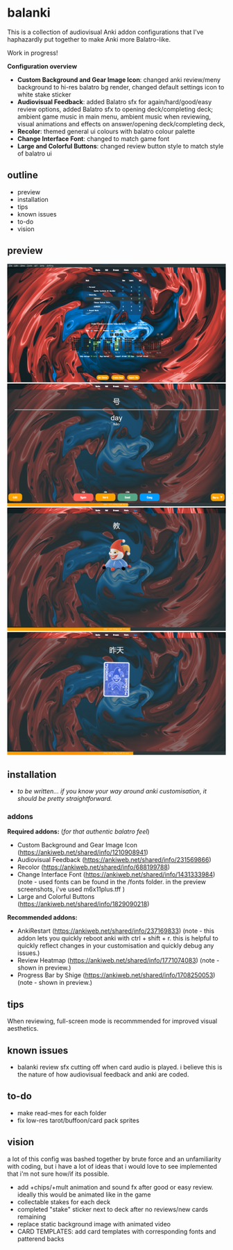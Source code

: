 # balanki

This is a collection of audiovisual Anki addon configurations that I've haphazardly put together to make Anki more Balatro-like.

Work in progress!

**Configuration overview**
* **Custom Background and Gear Image Icon**: changed anki review/meny background to hi-res balatro bg render, changed default settings icon to white stake sticker
* **Audiovisual Feedback**: added Balatro sfx for again/hard/good/easy review options, added Balatro sfx to opening deck/completing deck; ambient game music in main menu, ambient music when reviewing, visual animations and effects on answer/opening deck/completing deck,
* **Recolor**: themed general ui colours with balatro colour palette
* **Change Interface Font**: changed to match game font
* **Large and Colorful Buttons**: changed review button style to match style of balatro ui

## outline
* preview
* installation
* tips
* known issues
* to-do
* vision

## preview
![](screenshots/main.png)
![](screenshots/review.png)
![](screenshots/visualfeedback1.png)
![](screenshots/visualfeedback2.png)

## installation
* _to be written... if you know your way around anki customisation, it should be pretty straightforward._

### addons

**Required addons:** (_for that authentic balatro feel_)
* Custom Background and Gear Image Icon (https://ankiweb.net/shared/info/1210908941)
* Audiovisual Feedback (https://ankiweb.net/shared/info/231569866)
* Recolor (https://ankiweb.net/shared/info/688199788)
* Change Interface Font (https://ankiweb.net/shared/info/1431333984) (note - used fonts can be found in the /fonts folder. in the preview screenshots, i've used m6x11plus.tff )
* Large and Colorful Buttons (https://ankiweb.net/shared/info/1829090218)

**Recommended addons:**
* AnkiRestart (https://ankiweb.net/shared/info/237169833) (note - this addon lets you quickly reboot anki with ctrl + shift + r. this is helpful to quickly reflect changes in your customisation and quickly debug any issues.)
* Review Heatmap (https://ankiweb.net/shared/info/1771074083) (note - shown in preview.)
* Progress Bar by Shige (https://ankiweb.net/shared/info/1708250053) (note - shown in preview.)

## tips
When reviewing, full-screen mode is recommmended for improved visual aesthetics.

## known issues
* balanki review sfx cutting off when card audio is played. i believe this is the nature of how audiovisual feedback and anki are coded.

## to-do
* make read-mes for each folder
* fix low-res tarot/buffoon/card pack sprites

## vision
a lot of this config was bashed together by brute force and an unfamiliarity with coding, but i have a lot of ideas that i would love to see implemented that i'm not sure how/if its possible.

* add +chips/+mult animation and sound fx after good or easy review. ideally this would be animated like in the game
* collectable stakes for each deck
* completed "stake" sticker next to deck after no reviews/new cards remaining
* replace static background image with animated video
* CARD TEMPLATES: add card templates with corresponding fonts and patterend backs
